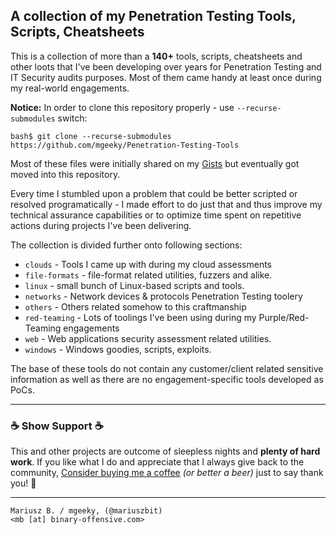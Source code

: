 ## A collection of my Penetration Testing Tools, Scripts, Cheatsheets

This is a collection of more than a **140+** tools, scripts, cheatsheets and other loots that I've been developing over years for Penetration Testing and IT Security audits purposes. 
Most of them came handy at least once during my real-world engagements.

**Notice:** In order to clone this repository properly - use `--recurse-submodules` switch:
```
bash$ git clone --recurse-submodules https://github.com/mgeeky/Penetration-Testing-Tools
```

Most of these files were initially shared on my [Gists](https://gist.github.com/mgeeky) but eventually got moved into this repository.

Every time I stumbled upon a problem that could be better scripted or resolved programatically - I made effort to do just that and thus improve my technical assurance capabilities or to optimize time spent on repetitive actions during projects I've been delivering. 

The collection is divided further onto following sections:

- `clouds` - Tools I came up with during my cloud assessments
- `file-formats` - file-format related utilities, fuzzers and alike.
- `linux` - small bunch of Linux-based scripts and tools.
- `networks` - Network devices & protocols Penetration Testing toolery
- `others` - Others related somehow to this craftmanship
- `red-teaming` - Lots of toolings I've been using during my Purple/Red-Teaming engagements
- `web` - Web applications security assessment related utilities.
- `windows` - Windows goodies, scripts, exploits.

The base of these tools do not contain any customer/client related sensitive information as well as there are no engagement-specific tools developed as PoCs.

---

### ☕ Show Support ☕

This and other projects are outcome of sleepless nights and **plenty of hard work**. If you like what I do and appreciate that I always give back to the community,
[Consider buying me a coffee](https://github.com/sponsors/mgeeky) _(or better a beer)_ just to say thank you! 💪 

---

```
Mariusz B. / mgeeky, (@mariuszbit)
<mb [at] binary-offensive.com>
```